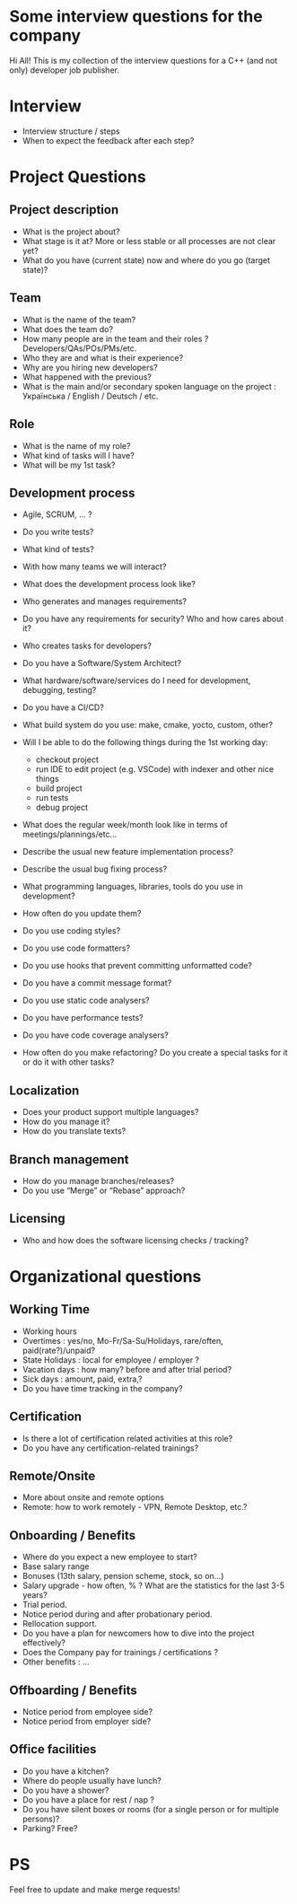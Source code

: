 Some interview questions for the company
========================================

Hi All! 
This is my collection of the interview questions for a C++ (and not only) developer job publisher.

Interview
=========
* Interview structure / steps
* When to expect the feedback after each step?

Project Questions
==================

Project description
-------------------
* What is the project about?
* What stage is it at? More or less stable or all processes are not clear yet?
* What do you have (current state) now and where do you go (target state)?

Team
----
* What is the name of the team?
* What does the team do?
* How many people are in the team and their roles ? Developers/QAs/POs/PMs/etc.
* Who they are and what is their experience?
* Why are you hiring new developers?
* What happened with the previous?
* What is the main and/or secondary spoken language on the project : Українська / English / Deutsch / etc.

Role
----
* What is the name of my role?
* What kind of tasks will I have?
* What will be my 1st task? 

Development process
-------------------
* Agile, SCRUM, ... ?
* Do you write tests?
* What kind of tests?
* With how many teams we will interact?
* What does the development process look like?
* Who generates and manages requirements?
* Do you have any requirements for security? Who and how cares about it?
* Who creates tasks for developers?
* Do you have a Software/System Architect?
* What hardware/software/services do I need for development, debugging, testing?
* Do you have a CI/CD?
* What build system do you use: make, cmake, yocto, custom, other?
* Will I be able to do the following things during the 1st working day:
  * checkout project
  * run IDE to edit project (e.g. VSCode) with indexer and other nice things
  * build project
  * run tests
  * debug project
    
* What does the regular week/month look like in terms of meetings/plannings/etc…

* Describe the usual new feature implementation process?
* Describe the usual bug fixing process?

* What programming languages, libraries, tools do you use in development?
* How often do you update them?

* Do you use coding styles? 
* Do you use code formatters? 
* Do you use hooks that prevent committing unformatted code? 
* Do you have a commit message format?
* Do you use static code analysers?
* Do you have performance tests?
* Do you have code coverage analysers?

* How often do you make refactoring? Do you create a special tasks for it or do it with other tasks?

Localization
------------
* Does your product support multiple languages?
* How do you manage it?
* How do you translate texts?

Branch management
-----------------
* How do you manage branches/releases? 
* Do you use “Merge” or “Rebase” approach?

Licensing
---------
* Who and how does the software licensing checks / tracking?


Organizational questions
========================
Working Time
------------
* Working hours
* Overtimes : yes/no, Mo-Fr/Sa-Su/Holidays, rare/often, paid(rate?)/unpaid?
* State Holidays : local for employee / employer ?
* Vacation days : how many? before and after trial period?
* Sick days : amount, paid, extra,?
* Do you have time tracking in the company?

Certification
-------------
* Is there a lot of certification related activities at this role? 
* Do you have any certification-related trainings?

Remote/Onsite
-------------
* More about onsite and remote options
* Remote: how to work remotely - VPN, Remote Desktop, etc.?

Onboarding / Benefits
---------------------
* Where do you expect a new employee to start?
* Base salary range
* Bonuses (13th salary, pension scheme, stock, so on…)
* Salary upgrade - how often, % ? What are the statistics for the last 3-5 years?
* Trial period.
* Notice period during and after probationary period.
* Rellocation support.
* Do you have a plan for newcomers how to dive into the project effectively?
* Does the Company pay for trainings / certifications ?
* Other benefits : ...

Offboarding / Benefits
----------------------
* Notice period from employee side?
* Notice period from employer side?

Office facilities
-----------------
* Do you have a kitchen? 
* Where do people usually have lunch?
* Do you have a shower?
* Do you have a place for rest / nap ?
* Do you have silent boxes or rooms (for a single person or for multiple persons)?
* Parking? Free?


PS
==
Feel free to update and make merge requests!
